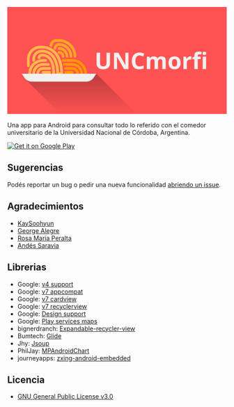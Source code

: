 ![](resources/UNCmorfi-banner.png)

Una app para Android para consultar todo lo referido con el comedor universitario de la Universidad Nacional de Córdoba, Argentina.

<a href='https://play.google.com/store/apps/details?id=com.uncmorfi'>
  <img alt='Get it on Google Play' src='https://play.google.com/intl/en_us/badges/images/generic/en_badge_web_generic.png' width="200"/>
</a>


## Sugerencias

Podés reportar un bug o pedir una nueva funcionalidad [abriendo un issue](https://github.com/AIDEA775/UNCmorfi/issues/new).


## Agradecimientos
* [KaySoohyun](https://github.com/KaySoohyun)
* [George Alegre](https://github.com/georgealegre)
* [Rosa Maria Peralta](mailto:mariarosaperalta95@gmail.com)
* [Andés Saravia](https://github.com/MinamiUruka)


## Librerias
* Google: [v4 support](https://developer.android.com/topic/libraries/support-library/features.html#v4)
* Google: [v7 appcompat](https://developer.android.com/topic/libraries/support-library/features.html#v7-appcompat)
* Google: [v7 cardview](https://developer.android.com/topic/libraries/support-library/features.html#v7-cardview)
* Google: [v7 recyclerview](https://developer.android.com/topic/libraries/support-library/features.html#v7-recyclerview)
* Google: [Design support](https://developer.android.com/topic/libraries/support-library/features.html#design)
* Google: [Play services maps](https://developers.google.com/maps/documentation/android-api/)
* bignerdranch: [Expandable-recycler-view](https://github.com/bignerdranch/expandable-recycler-view/tree/v2.1.1)
* Bumtech: [Glide](https://github.com/bumptech/glide)
* Jhy: [Jsoup](https://github.com/jhy/jsoup)
* PhilJay: [MPAndroidChart](https://github.com/PhilJay/MPAndroidChart)
* journeyapps: [zxing-android-embedded](https://github.com/journeyapps/zxing-android-embedded)

## Licencia
* [GNU General Public License v3.0](./LICENSE)
